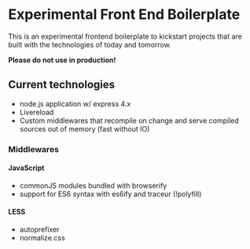 # Experimental Front End Boilerplate

This is an experimental frontend boilerplate to kickstart projects that are built with
the technologies of today and tomorrow.

**Please do not use in production!**

## Current technologies

* node.js application w/ express 4.x
* Livereload
* Custom middlewares that recompile on change and serve compiled sources out of memory (fast without IO)

### Middlewares

#### JavaScript

* commonJS modules bundled with browserify
* support for ES6 syntax with es6ify and traceur (!polyfill)

#### LESS

* autoprefixer
* normalize.css
